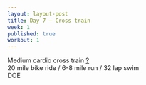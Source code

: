 ```yaml
---
layout: layout-post
title: Day 7 — Cross train
week: 1
published: true
workout: 1
---
```


<div class="ex_list">

  <div class="ex">
    <div class="name">
      Medium cardio cross train
      <a href="https://www.youtube.com/watch?v=jeH8BVVELis" target="_blank">?</a>
      <div class="note">20 mile bike ride / 6-8 mile run / 32 lap swim</div>
    </div>
    <div class="set">DOE</div>
  </div>

</div>



